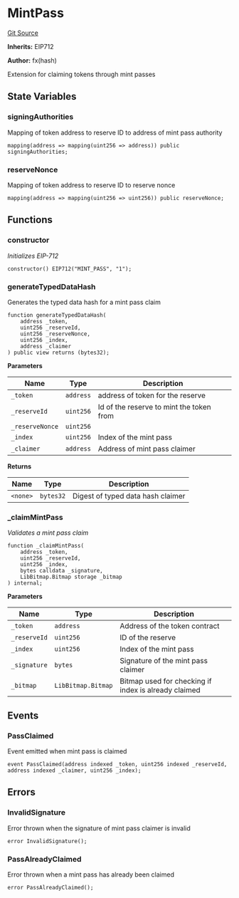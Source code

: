 # MintPass
[Git Source](https://github.com/fxhash/fxhash-evm-contracts/blob/3196ec292bff15f41085b94e4b488f73ce88013c/src/minters/extensions/MintPass.sol)

**Inherits:**
EIP712

**Author:**
fx(hash)

Extension for claiming tokens through mint passes


## State Variables
### signingAuthorities
Mapping of token address to reserve ID to address of mint pass authority


```solidity
mapping(address => mapping(uint256 => address)) public signingAuthorities;
```


### reserveNonce
Mapping of token address to reserve ID to reserve nonce


```solidity
mapping(address => mapping(uint256 => uint256)) public reserveNonce;
```


## Functions
### constructor

*Initializes EIP-712*


```solidity
constructor() EIP712("MINT_PASS", "1");
```

### generateTypedDataHash

Generates the typed data hash for a mint pass claim


```solidity
function generateTypedDataHash(
    address _token,
    uint256 _reserveId,
    uint256 _reserveNonce,
    uint256 _index,
    address _claimer
) public view returns (bytes32);
```
**Parameters**

|Name|Type|Description|
|----|----|-----------|
|`_token`|`address`|address of token for the reserve|
|`_reserveId`|`uint256`|Id of the reserve to mint the token from|
|`_reserveNonce`|`uint256`||
|`_index`|`uint256`|Index of the mint pass|
|`_claimer`|`address`|Address of mint pass claimer|

**Returns**

|Name|Type|Description|
|----|----|-----------|
|`<none>`|`bytes32`|Digest of typed data hash claimer|


### _claimMintPass

*Validates a mint pass claim*


```solidity
function _claimMintPass(
    address _token,
    uint256 _reserveId,
    uint256 _index,
    bytes calldata _signature,
    LibBitmap.Bitmap storage _bitmap
) internal;
```
**Parameters**

|Name|Type|Description|
|----|----|-----------|
|`_token`|`address`|Address of the token contract|
|`_reserveId`|`uint256`|ID of the reserve|
|`_index`|`uint256`|Index of the mint pass|
|`_signature`|`bytes`|Signature of the mint pass claimer|
|`_bitmap`|`LibBitmap.Bitmap`|Bitmap used for checking if index is already claimed|


## Events
### PassClaimed
Event emitted when mint pass is claimed


```solidity
event PassClaimed(address indexed _token, uint256 indexed _reserveId, address indexed _claimer, uint256 _index);
```

## Errors
### InvalidSignature
Error thrown when the signature of mint pass claimer is invalid


```solidity
error InvalidSignature();
```

### PassAlreadyClaimed
Error thrown when a mint pass has already been claimed


```solidity
error PassAlreadyClaimed();
```

